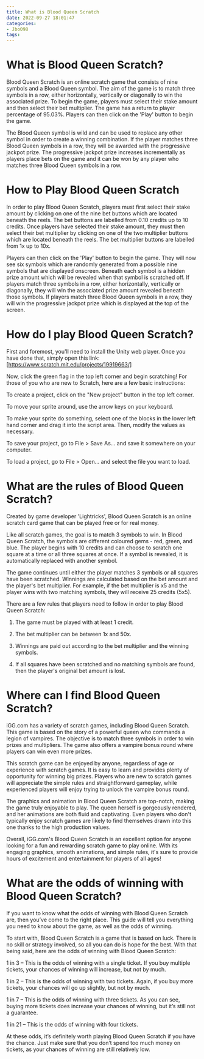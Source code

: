 ```yaml
---
title: What is Blood Queen Scratch
date: 2022-09-27 18:01:47
categories:
- Jbo098
tags:
---
```



#  What is Blood Queen Scratch?

Blood Queen Scratch is an online scratch game that consists of nine symbols and a Blood Queen symbol. The aim of the game is to match three symbols in a row, either horizontally, vertically or diagonally to win the associated prize. To begin the game, players must select their stake amount and then select their bet multiplier. The game has a return to player percentage of 95.03%. Players can then click on the 'Play' button to begin the game.

The Blood Queen symbol is wild and can be used to replace any other symbol in order to create a winning combination. If the player matches three Blood Queen symbols in a row, they will be awarded with the progressive jackpot prize. The progressive jackpot prize increases incrementally as players place bets on the game and it can be won by any player who matches three Blood Queen symbols in a row.

# How to Play Blood Queen Scratch

In order to play Blood Queen Scratch, players must first select their stake amount by clicking on one of the nine bet buttons which are located beneath the reels. The bet buttons are labelled from 0.10 credits up to 10 credits. Once players have selected their stake amount, they must then select their bet multiplier by clicking on one of the two multiplier buttons which are located beneath the reels. The bet multiplier buttons are labelled from 1x up to 10x.

Players can then click on the 'Play' button to begin the game. They will now see six symbols which are randomly generated from a possible nine symbols that are displayed onscreen. Beneath each symbol is a hidden prize amount which will be revealed when that symbol is scratched off. If players match three symbols in a row, either horizontally, vertically or diagonally, they will win the associated prize amount revealed beneath those symbols. If players match three Blood Queen symbols in a row, they will win the progressive jackpot prize which is displayed at the top of the screen.

#  How do I play Blood Queen Scratch?

First and foremost, you'll need to install the Unity web player. Once you have done that, simply open this link: [https://www.scratch.mit.edu/projects/19919663/]

Now, click the green flag in the top left corner and begin scratching! For those of you who are new to Scratch, here are a few basic instructions:



To create a project, click on the "New project" button in the top left corner.

To move your sprite around, use the arrow keys on your keyboard.

To make your sprite do something, select one of the blocks in the lower left hand corner and drag it into the script area. Then, modify the values as necessary.

To save your project, go to File > Save As… and save it somewhere on your computer.

To load a project, go to File > Open… and select the file you want to load.

#  What are the rules of Blood Queen Scratch?

Created by game developer 'Lightricks', Blood Queen Scratch is an online scratch card game that can be played free or for real money.

Like all scratch games, the goal is to match 3 symbols to win. In Blood Queen Scratch, the symbols are different coloured gems - red, green, and blue. The player begins with 10 credits and can choose to scratch one square at a time or all three squares at once. If a symbol is revealed, it is automatically replaced with another symbol.

The game continues until either the player matches 3 symbols or all squares have been scratched. Winnings are calculated based on the bet amount and the player's bet multiplier. For example, if the bet multiplier is x5 and the player wins with two matching symbols, they will receive 25 credits (5x5).

There are a few rules that players need to follow in order to play Blood Queen Scratch:

1) The game must be played with at least 1 credit.

2) The bet multiplier can be between 1x and 50x.

3) Winnings are paid out according to the bet multiplier and the winning symbols.

4) If all squares have been scratched and no matching symbols are found, then the player's original bet amount is lost.

#  Where can I find Blood Queen Scratch?

iGG.com has a variety of scratch games, including Blood Queen Scratch. This game is based on the story of a powerful queen who commands a legion of vampires. The objective is to match three symbols in order to win prizes and multipliers. The game also offers a vampire bonus round where players can win even more prizes.

This scratch game can be enjoyed by anyone, regardless of age or experience with scratch games. It is easy to learn and provides plenty of opportunity for winning big prizes. Players who are new to scratch games will appreciate the simple rules and straightforward gameplay, while experienced players will enjoy trying to unlock the vampire bonus round.

The graphics and animation in Blood Queen Scratch are top-notch, making the game truly enjoyable to play. The queen herself is gorgeously rendered, and her animations are both fluid and captivating. Even players who don't typically enjoy scratch games are likely to find themselves drawn into this one thanks to the high production values.

Overall, iGG.com's Blood Queen Scratch is an excellent option for anyone looking for a fun and rewarding scratch game to play online. With its engaging graphics, smooth animations, and simple rules, it's sure to provide hours of excitement and entertainment for players of all ages!

#  What are the odds of winning with Blood Queen Scratch?

If you want to know what the odds of winning with Blood Queen Scratch are, then you’ve come to the right place. This guide will tell you everything you need to know about the game, as well as the odds of winning.

To start with, Blood Queen Scratch is a game that is based on luck. There is no skill or strategy involved, so all you can do is hope for the best. With that being said, here are the odds of winning with Blood Queen Scratch:

1 in 3 – This is the odds of winning with a single ticket. If you buy multiple tickets, your chances of winning will increase, but not by much.

1 in 2 – This is the odds of winning with two tickets. Again, if you buy more tickets, your chances will go up slightly, but not by much.

1 in 7 – This is the odds of winning with three tickets. As you can see, buying more tickets does increase your chances of winning, but it’s still not a guarantee.

1 in 21 – This is the odds of winning with four tickets.


At these odds, it’s definitely worth playing Blood Queen Scratch if you have the chance. Just make sure that you don’t spend too much money on tickets, as your chances of winning are still relatively low.